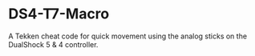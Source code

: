 # DS4-T7-Macro

A Tekken cheat code for quick movement using the analog sticks on the DualShock 5 & 4 controller.
